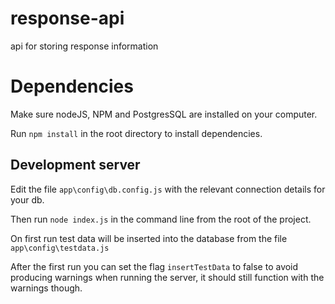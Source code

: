 # response-api
 api for storing response information

# Dependencies
 
Make sure nodeJS, NPM and PostgresSQL are installed on your computer.

Run `npm install` in the root directory to install dependencies.

## Development server

Edit the file `app\config\db.config.js` with the relevant connection details for your db.

Then run `node index.js` in the command line from the root of the project.

On first run test data will be inserted into the database from the file `app\config\testdata.js`

After the first run you can set the flag `insertTestData` to false to avoid producing warnings when running the server, it should still function with the warnings though.

